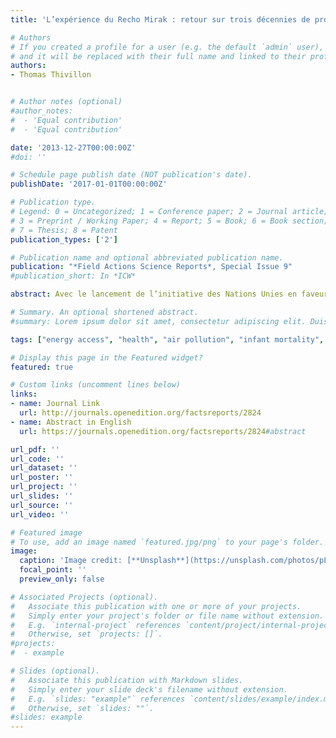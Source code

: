 ```yaml
---
title: 'L’expérience du Recho Mirak : retour sur trois décennies de promotion des foyers améliorés en Haïti'

# Authors
# If you created a profile for a user (e.g. the default `admin` user), write the username (folder name) here
# and it will be replaced with their full name and linked to their profile.
authors:
- Thomas Thivillon


# Author notes (optional)
#author_notes:
#  - 'Equal contribution'
#  - 'Equal contribution'

date: '2013-12-27T00:00:00Z'
#doi: ''

# Schedule page publish date (NOT publication's date).
publishDate: '2017-01-01T00:00:00Z'

# Publication type.
# Legend: 0 = Uncategorized; 1 = Conference paper; 2 = Journal article;
# 3 = Preprint / Working Paper; 4 = Report; 5 = Book; 6 = Book section;
# 7 = Thesis; 8 = Patent
publication_types: ['2']

# Publication name and optional abbreviated publication name.
publication: "*Field Actions Science Reports*, Special Issue 9"
#publication_short: In *ICW*

abstract: Avec le lancement de l’initiative des Nations Unies en faveur d’une « Energie durable pour tous », les foyers améliorés jouissent d’un regain d’intérêt de la part de la communauté internationale. Cet article se propose de contribuer à la réflexion et aux nouveaux projets d’accès à l’énergie en revenant sur trois décennies de promotion des foyers améliorés en Haïti, riches d’enseignements. Il analyse l’expérience du Recho Mirak, un foyer à charbon développé au début des années 1980 en distinguant ses différentes composantes - apports techniques, stratégie de marketing et système de production. En croisant les résultats de trois tests d’efficacité récents conduits avec ce foyer, les données issues d’enquêtes quantitatives et qualitatives auprès des utilisateurs réalisées au cours de l’année 2012, et les archives de projets de promotion du Recho Mirak issues de la Revue Synergies et des rapports d’évaluation disponibles, l’auteur met en évidence les acquis de cette expérience et les défis restant à relever pour convertir la majorité des ménages haïtiens à une cuisson plus efficace.

# Summary. An optional shortened abstract.
#summary: Lorem ipsum dolor sit amet, consectetur adipiscing elit. Duis posuere tellus ac convallis placerat. Proin tincidunt magna sed ex sollicitudin condimentum.

tags: ["energy access", "health", "air pollution", "infant mortality", "cooking", "LPG", "Peru"]

# Display this page in the Featured widget?
featured: true

# Custom links (uncomment lines below)
links:
- name: Journal Link
  url: http://journals.openedition.org/factsreports/2824
- name: Abstract in English
  url: https://journals.openedition.org/factsreports/2824#abstract

url_pdf: ''
url_code: ''
url_dataset: ''
url_poster: ''
url_project: ''
url_slides: ''
url_source: ''
url_video: ''

# Featured image
# To use, add an image named `featured.jpg/png` to your page's folder.
image:
  caption: 'Image credit: [**Unsplash**](https://unsplash.com/photos/pLCdAaMFLTE)'
  focal_point: ''
  preview_only: false

# Associated Projects (optional).
#   Associate this publication with one or more of your projects.
#   Simply enter your project's folder or file name without extension.
#   E.g. `internal-project` references `content/project/internal-project/index.md`.
#   Otherwise, set `projects: []`.
#projects:
#  - example

# Slides (optional).
#   Associate this publication with Markdown slides.
#   Simply enter your slide deck's filename without extension.
#   E.g. `slides: "example"` references `content/slides/example/index.md`.
#   Otherwise, set `slides: ""`.
#slides: example
---
```


